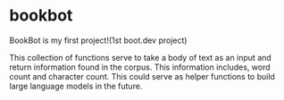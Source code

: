 # bookbot
BookBot is my first project!(1st boot.dev project)

This collection of functions serve to take a body of text as an input and return information found in the corpus.
This information includes, word count and character count. This could serve as helper functions to build large language models in the future.
